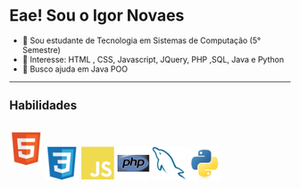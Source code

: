 # Eae! Sou o Igor Novaes 



- 🌱 Sou estudante de Tecnologia em Sistemas de Computação (5° Semestre)
- 🚀 Interesse: HTML , CSS, Javascript, JQuery, PHP ,SQL, Java e Python
- 🤔 Busco ajuda em Java POO 

<hr>

## Habilidades
<div style="display: "Block"><br>
  
  <img text-align="center" alt="Igor-HTML" height="60" width="60" src="https://raw.githubusercontent.com/devicons/devicon/master/icons/html5/html5-original.svg">
  <img align="center" alt="Igor-CSS" height="60" width="60" src="https://raw.githubusercontent.com/devicons/devicon/master/icons/css3/css3-original.svg">
  <img align="center" alt="Igor-Js" height="60" width="60" src="https://raw.githubusercontent.com/devicons/devicon/master/icons/javascript/javascript-plain.svg">
  <img align="center" alt="Igor-php" height="60" width="60" src="https://raw.githubusercontent.com/devicons/devicon/master/icons/php/php-original.svg">
  <img align="center" alt="Igor-Csharp" height="60" width="60" src="https://raw.githubusercontent.com/devicons/devicon/master/icons/mysql/mysql-original.svg">
  <img align="center" alt="Igor-Python" height="60" width="60" src="https://raw.githubusercontent.com/devicons/devicon/master/icons/python/python-original.svg">
  

</div>
  
  
 

   




